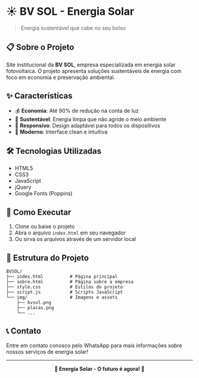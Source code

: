 # ☀️ BV SOL - Energia Solar

> Energia sustentável que cabe no seu bolso

## 📋 Sobre o Projeto

Site institucional da **BV SOL**, empresa especializada em energia solar fotovoltaica. O projeto apresenta soluções sustentáveis de energia com foco em economia e preservação ambiental.

## ✨ Características

- 💰 **Economia**: Até 90% de redução na conta de luz
- 🌱 **Sustentável**: Energia limpa que não agride o meio ambiente
- 📱 **Responsivo**: Design adaptável para todos os dispositivos
- 🎨 **Moderno**: Interface clean e intuitiva

## 🛠️ Tecnologias Utilizadas

- HTML5
- CSS3
- JavaScript
- jQuery
- Google Fonts (Poppins)

## 🚀 Como Executar

1. Clone ou baixe o projeto
2. Abra o arquivo `index.html` em seu navegador
3. Ou sirva os arquivos através de um servidor local

## 📂 Estrutura do Projeto

```
BVSOL/
├── index.html          # Página principal
├── sobre.html          # Página sobre a empresa
├── style.css           # Estilos do projeto
├── script.js           # Scripts JavaScript
└── img/                # Imagens e assets
    ├── bvsol.png
    ├── placas.png
    └── ...
```

## 📞 Contato

Entre em contato conosco pelo WhatsApp para mais informações sobre nossos serviços de energia solar!

---

<div align="center">
  <strong>🌟 Energia Solar - O futuro é agora! 🌟</strong>
</div>
